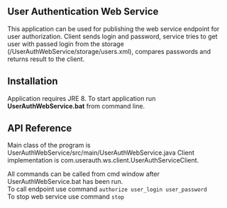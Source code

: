 ## User Authentication Web Service

This application can be used for publishing the web service endpoint for user authorization. 
Client sends login and password, service tries to get user with passed login from the storage (/UserAuthWebService/storage/users.xml), 
compares passwords and returns result to the client. 

## Installation
Application requires JRE 8.
To start application run **UserAuthWebService.bat** from command line.

## API Reference

Main class of the program is UserAuthWebService/src/main/UserAuthWebService.java
Client implementation is com.userauth.ws.client.UserAuthServiceClient.

All commands can be called from cmd window after UserAuthWebService.bat has been run.  
To call endpoint use command `authorize user_login user_password`  
To stop web service use command `stop`
